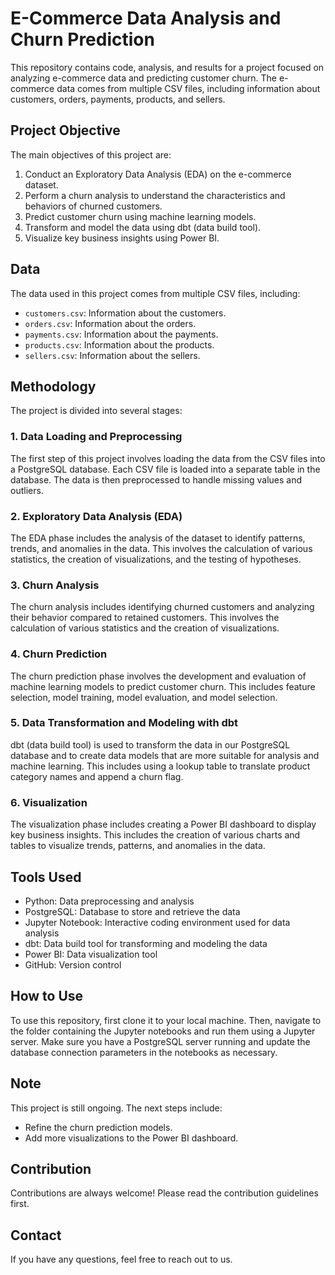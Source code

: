 # E-Commerce Data Analysis and Churn Prediction

This repository contains code, analysis, and results for a project focused on analyzing e-commerce data and predicting customer churn. The e-commerce data comes from multiple CSV files, including information about customers, orders, payments, products, and sellers. 

## Project Objective

The main objectives of this project are:

1. Conduct an Exploratory Data Analysis (EDA) on the e-commerce dataset.
2. Perform a churn analysis to understand the characteristics and behaviors of churned customers.
3. Predict customer churn using machine learning models.
4. Transform and model the data using dbt (data build tool).
5. Visualize key business insights using Power BI.

## Data

The data used in this project comes from multiple CSV files, including:

- `customers.csv`: Information about the customers.
- `orders.csv`: Information about the orders.
- `payments.csv`: Information about the payments.
- `products.csv`: Information about the products.
- `sellers.csv`: Information about the sellers.

## Methodology

The project is divided into several stages:

### 1. Data Loading and Preprocessing

The first step of this project involves loading the data from the CSV files into a PostgreSQL database. Each CSV file is loaded into a separate table in the database. The data is then preprocessed to handle missing values and outliers.

### 2. Exploratory Data Analysis (EDA)

The EDA phase includes the analysis of the dataset to identify patterns, trends, and anomalies in the data. This involves the calculation of various statistics, the creation of visualizations, and the testing of hypotheses.

### 3. Churn Analysis

The churn analysis includes identifying churned customers and analyzing their behavior compared to retained customers. This involves the calculation of various statistics and the creation of visualizations.

### 4. Churn Prediction

The churn prediction phase involves the development and evaluation of machine learning models to predict customer churn. This includes feature selection, model training, model evaluation, and model selection.

### 5. Data Transformation and Modeling with dbt

dbt (data build tool) is used to transform the data in our PostgreSQL database and to create data models that are more suitable for analysis and machine learning. This includes using a lookup table to translate product category names and append a churn flag.

### 6. Visualization

The visualization phase includes creating a Power BI dashboard to display key business insights. This includes the creation of various charts and tables to visualize trends, patterns, and anomalies in the data.

## Tools Used

- Python: Data preprocessing and analysis
- PostgreSQL: Database to store and retrieve the data
- Jupyter Notebook: Interactive coding environment used for data analysis
- dbt: Data build tool for transforming and modeling the data
- Power BI: Data visualization tool
- GitHub: Version control

## How to Use

To use this repository, first clone it to your local machine. Then, navigate to the folder containing the Jupyter notebooks and run them using a Jupyter server. Make sure you have a PostgreSQL server running and update the database connection parameters in the notebooks as necessary.

## Note

This project is still ongoing. The next steps include:

- Refine the churn prediction models.
- Add more visualizations to the Power BI dashboard.

## Contribution

Contributions are always welcome! Please read the contribution guidelines first.

## Contact

If you have any questions, feel free to reach out to us.
